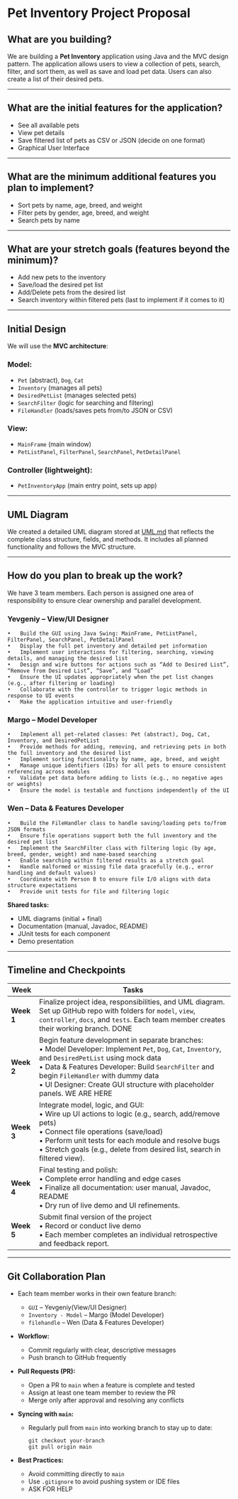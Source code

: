 # Pet Inventory Project Proposal

## What are you building?
We are building a **Pet Inventory** application using Java and the MVC design pattern. The application allows users to view a collection of pets, search, filter, and sort them, as well as save and load pet data. Users can also create a list of their desired pets.

---

## What are the initial features for the application?
- See all available pets
- View pet details
- Save filtered list of pets as CSV or JSON (decide on one format)
- Graphical User Interface

---

## What are the minimum additional features you plan to implement?
- Sort pets by name, age, breed, and weight
- Filter pets by gender, age, breed, and weight
- Search pets by name

---

## What are your stretch goals (features beyond the minimum)?
- Add new pets to the inventory
- Save/load the desired pet list
- Add/Delete pets from the desired list
- Search inventory within filtered pets (last to implement if it comes to it)
---

## Initial Design

We will use the **MVC architecture**:

### Model:
- `Pet` (abstract), `Dog`, `Cat`
- `Inventory` (manages all pets)
- `DesiredPetList` (manages selected pets)
- `SearchFilter` (logic for searching and filtering)
- `FileHandler` (loads/saves pets from/to JSON or CSV)

### View:
- `MainFrame` (main window)
- `PetListPanel`, `FilterPanel`, `SearchPanel`, `PetDetailPanel`

### Controller (lightweight):
- `PetInventoryApp` (main entry point, sets up app)

---

## UML Diagram

We created a detailed UML diagram stored at [UML.md](../DesignDocuments/UML.md) that reflects the complete class structure, fields, and methods. It includes all planned functionality and follows the MVC structure.

---

## How do you plan to break up the work?

We have 3 team members. Each person is assigned one area of responsibility to ensure clear ownership and parallel development.

### Yevgeniy – **View/UI Designer**

	•	Build the GUI using Java Swing: MainFrame, PetListPanel, FilterPanel, SearchPanel, PetDetailPanel
	•	Display the full pet inventory and detailed pet information
	•	Implement user interactions for filtering, searching, viewing details, and managing the desired list
	•	Design and wire buttons for actions such as “Add to Desired List”, “Remove from Desired List”, “Save”, and “Load”
	•	Ensure the UI updates appropriately when the pet list changes (e.g., after filtering or loading)
	•	Collaborate with the controller to trigger logic methods in response to UI events
	•	Make the application intuitive and user-friendly

### Margo – **Model Developer**

	•	Implement all pet-related classes: Pet (abstract), Dog, Cat, Inventory, and DesiredPetList
	•	Provide methods for adding, removing, and retrieving pets in both the full inventory and the desired list
	•	Implement sorting functionality by name, age, breed, and weight
	•	Manage unique identifiers (IDs) for all pets to ensure consistent referencing across modules
	•	Validate pet data before adding to lists (e.g., no negative ages or weights)
	•	Ensure the model is testable and functions independently of the UI

### Wen – **Data & Features Developer**

	•	Build the FileHandler class to handle saving/loading pets to/from JSON formats
	•	Ensure file operations support both the full inventory and the desired pet list
	•	Implement the SearchFilter class with filtering logic (by age, breed, gender, weight) and name-based searching
	•	Enable searching within filtered results as a stretch goal
	•	Handle malformed or missing file data gracefully (e.g., error handling and default values)
	•	Coordinate with Person B to ensure file I/O aligns with data structure expectations
	•	Provide unit tests for file and filtering logic

**Shared tasks:**
- UML diagrams (initial + final)
- Documentation (manual, Javadoc, README)
- JUnit tests for each component
- Demo presentation

---

## Timeline and Checkpoints

| Week     | Tasks                                                                                                                                                          |
|----------|-----------------------------------------------------------------------------------------------------------------------------------------------------------------|
| **Week 1** | Finalize project idea, responsibilities, and UML diagram. Set up GitHub repo with folders for `model`, `view`, `controller`, `docs`, and `tests`. Each team member creates their working branch. DONE|
| **Week 2** | Begin feature development in separate branches:  <br>• Model Developer: Implement `Pet`, `Dog`, `Cat`, `Inventory`, and `DesiredPetList` using mock data  <br>• Data & Features Developer: Build `SearchFilter` and begin `FileHandler` with dummy data  <br>• UI Designer: Create GUI structure with placeholder panels. WE ARE HERE|
| **Week 3** | Integrate model, logic, and GUI:  <br>• Wire up UI actions to logic (e.g., search, add/remove pets)  <br>• Connect file operations (save/load)  <br>• Perform unit tests for each module and resolve bugs  <br>• Stretch goals (e.g., delete from desired list, search in filtered view). |
| **Week 4** | Final testing and polish:  <br>• Complete error handling and edge cases  <br>• Finalize all documentation: user manual, Javadoc, README  <br>• Dry run of live demo and UI refinements. |
| **Week 5** | Submit final version of the project  <br>• Record or conduct live demo  <br>• Each member completes an individual retrospective and feedback report. |

---

## Git Collaboration Plan

- Each team member works in their own feature branch:
  - `GUI` – Yevgeniy(View/UI Designer)
  - `Inventory - Model` – Margo (Model Developer)
  - `filehandle` – Wen (Data & Features Developer)

- **Workflow:**
  - Commit regularly with clear, descriptive messages
  - Push branch to GitHub frequently

- **Pull Requests (PR):**
  - Open a PR to `main` when a feature is complete and tested
  - Assign at least one team member to review the PR
  - Merge only after approval and resolving any conflicts

- **Syncing with `main`:**
  - Regularly pull from `main` into working branch to stay up to date:
    ```
    git checkout your-branch
    git pull origin main
    ```

- **Best Practices:**
  - Avoid committing directly to `main`
  - Use `.gitignore` to avoid pushing system or IDE files
  - ASK FOR HELP


